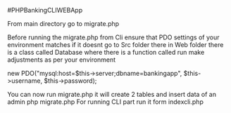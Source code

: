 #PHPBankingCLIWEBApp

From main directory go to migrate.php 

Before running the migrate.php from Cli ensure that PDO settings of your environment matches if it doesnt go to 
Src folder there in Web folder there is a class called Database where there is a function called run make adjustments as per your environment

new PDO("mysql:host=$this->server;dbname=bankingapp", $this->username, $this->password);

You can now run migrate.php it will create 2 tables and insert data of an admin
php migrate.php 
For running CLI part run it form indexcli.php